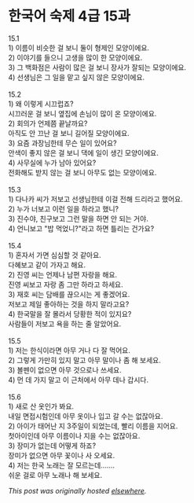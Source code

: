 # 한국어 숙제 4급 15과

<p>15.1<br>1) 이름이 비슷한 걸 보니 둘이 형제인 모양이에요.<br>2) 이야기를 들으니 고생을 많이 한 모양이에요.<br>3) 그 백화점은 사람이 많은 걸 보니 장사가 잘되는 모양이에요.<br>4) 선생님은 그 일을 맡고 싶지 않은 모양이에요.<br><br>15.2<br>1) 왜 이렇게 시끄럽죠?<br>시끄러운 걸 보니 옆집에 손님이 많이 온 모양이에요.<br>2) 회의가 언제쯤 끝날까요?<br>아직도 안 끄난 걸 보니 길어질 모양이에요.<br>3) 요즘 과장님한테 무슨 일이 있어요?<br>안색이 좋지 않은 걸 보니 댁에 일이 생긴 모양이에요.<br>4) 사무실에 누가 남아 있어요?<br>전화해도 받지 않는 걸 보니 아무도 없는 모양이에요.<br><br>15.3<br>1) 다나카 씨가 저보고 선생님한테 이걸 전해 드리라고 했어요.<br>2) 누가 너보고 이런 일을 하라고 했니?<br>3) 진수야, 친구보고 그런 말을 하면 안 되는 거야.<br>4) 언니보고 "밥 먹었니?"라고 하면 틀리는 건가요?<br><br>15.4<br>1) 혼자서 가면 심심할 것 같아요.<br>다혜보고 같이 가자고 해요.<br>2) 진영 씨는 언제나 남편 자랑을 해요.<br>진영 씨보고 자랑 좀 그만 하라고 하세요.<br>3) 재호 씨는 담배를 끊으시는 게 좋겠어요.<br>저보고 제일 좋아하는 것을 하지 말라고요?<br>4) 한국말을 잘 몰라서 당황한 적이 있지요?<br>사람들이 저보고 욕을 하는 줄 알았어요.<br><br>15.5<br>1) 저는 한식이라면 아무 거나 다 잘 먹어요.<br>2) 그렇게 가만히 있지 말고 아무 말이나 좀 해 보세요.<br>3) 볼펜이 없으면 아무 것으로나 쓰세요.<br>4) 먼 데 가지 말고 이 근처에서 아무 데나 갑시다.<br><br>15.6<br>1) 새로 산 옷인가 봐요.<br>내일 면접시험인데 아무 옷이나 입고 갈 수는 없잖아요.<br>2) 아이가 태어난 지 3주일이 되었는데, 빨리 이름을 지어요.<br>첫아이인데 아무 이름이나 지을 수는 없잖아요.<br>3) 장미가 없는데 어떻게 하죠?<br>장미가 없으면 아무 꽃이나 사 오세요.<br>4) 저는 한국 노래는 잘 모르는데.......<br>쉬운 걸로 아무 노래나 해 보세요.</p>


*This post was originally hosted [elsewhere](http://planspace.blogspot.com/2009/07/4-15.html).*
